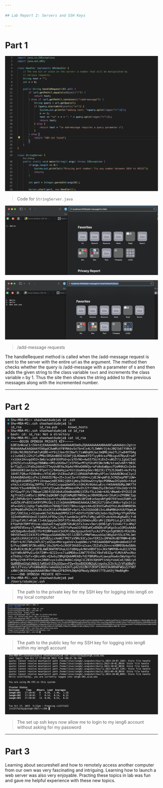 ```yaml
---

## Lab Report 2: Servers and SSH Keys

---
```


# Part 1

![Image](Code.png)

> Code for `StringServer.java`

![Image](addmsg1.png)

![Image](addmsg2.png)

> /add-message requests

The handleRequest method is called when the /add-message request is sent to the server with the entire url as the argument.
The method then checks whether the query is /add-message with a parameter of s and then adds the given string to the class variable `text` and increments the class variable `n` by 1.
Thus the site then shows the string added to the previous messages along with the incremented number.

---

# Part 2

![Image](privatekeyonlocal.png)

>The path to the private key for my SSH key for logging into ieng6 on my local computer

![Image](publickeyonieng6.png)

>The path to the public key for my SSH key for logging into ieng6 within my ieng6 account

![Image](login.png)

>The set up ssh keys now allow me to login to my ieng6 account without asking for my password

---

# Part 3

Learning about secureshell and how to remotely access another computer from our own was very fascinating and intriguing. 
Learning how to launch a web server was also very enjoyable. 
Practing these topics in lab was fun and gave me helpful experience with these new topics. 
